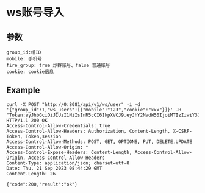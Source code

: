 # ws账号导入


## 参数
    group_id:组ID
    mobile: 手机号
    fire_group: true 炒群账号、false 普通账号
    cookie: cookie信息


## Example

    curl -X POST "http://0:8081/api/v1/ws/user" -i -d '{"group_id":1,"ws_users":[{"mobile":"123","cookie":"xxx"}]}' -H "Token:eyJhbGciOiJIUzI1NiIsInR5cCI6IkpXVCJ9.eyJhY2NvdW50IjoiMTIzIiwiY3JlYXRlX3RpbWUiOjE2OTUyODQ0NjV9.i_NpRkZ3yt6B5w3dT4td47zGuZDz1rnoG4_oMRX8j_c"
    HTTP/1.1 200 OK
    Access-Control-Allow-Credentials: true
    Access-Control-Allow-Headers: Authorization, Content-Length, X-CSRF-Token, Token,session
    Access-Control-Allow-Methods: POST, GET, OPTIONS, PUT, DELETE,UPDATE
    Access-Control-Allow-Origin: *
    Access-Control-Expose-Headers: Content-Length, Access-Control-Allow-Origin, Access-Control-Allow-Headers
    Content-Type: application/json; charset=utf-8
    Date: Thu, 21 Sep 2023 08:44:29 GMT
    Content-Length: 26

    {"code":200,"result":"ok"}